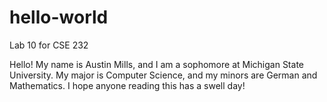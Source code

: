 # hello-world
Lab 10 for CSE 232

Hello! My name is Austin Mills, and I am a sophomore at Michigan State University. 
My major is Computer Science, and my minors are German and Mathematics. I hope anyone
reading this has a swell day!
